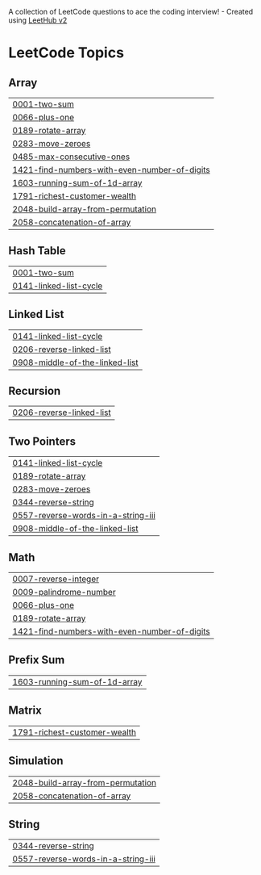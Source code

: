 A collection of LeetCode questions to ace the coding interview! - Created using [LeetHub v2](https://github.com/arunbhardwaj/LeetHub-2.0)
<!---LeetCode Topics Start-->
# LeetCode Topics
## Array
|  |
| ------- |
| [0001-two-sum](https://github.com/priyamm704/DSA-in-java/tree/master/0001-two-sum) |
| [0066-plus-one](https://github.com/priyamm704/DSA-in-java/tree/master/0066-plus-one) |
| [0189-rotate-array](https://github.com/priyamm704/DSA-in-java/tree/master/0189-rotate-array) |
| [0283-move-zeroes](https://github.com/priyamm704/DSA-in-java/tree/master/0283-move-zeroes) |
| [0485-max-consecutive-ones](https://github.com/priyamm704/DSA-in-java/tree/master/0485-max-consecutive-ones) |
| [1421-find-numbers-with-even-number-of-digits](https://github.com/priyamm704/DSA-in-java/tree/master/1421-find-numbers-with-even-number-of-digits) |
| [1603-running-sum-of-1d-array](https://github.com/priyamm704/DSA-in-java/tree/master/1603-running-sum-of-1d-array) |
| [1791-richest-customer-wealth](https://github.com/priyamm704/DSA-in-java/tree/master/1791-richest-customer-wealth) |
| [2048-build-array-from-permutation](https://github.com/priyamm704/DSA-in-java/tree/master/2048-build-array-from-permutation) |
| [2058-concatenation-of-array](https://github.com/priyamm704/DSA-in-java/tree/master/2058-concatenation-of-array) |
## Hash Table
|  |
| ------- |
| [0001-two-sum](https://github.com/priyamm704/DSA-in-java/tree/master/0001-two-sum) |
| [0141-linked-list-cycle](https://github.com/priyamm704/DSA-in-java/tree/master/0141-linked-list-cycle) |
## Linked List
|  |
| ------- |
| [0141-linked-list-cycle](https://github.com/priyamm704/DSA-in-java/tree/master/0141-linked-list-cycle) |
| [0206-reverse-linked-list](https://github.com/priyamm704/DSA-in-java/tree/master/0206-reverse-linked-list) |
| [0908-middle-of-the-linked-list](https://github.com/priyamm704/DSA-in-java/tree/master/0908-middle-of-the-linked-list) |
## Recursion
|  |
| ------- |
| [0206-reverse-linked-list](https://github.com/priyamm704/DSA-in-java/tree/master/0206-reverse-linked-list) |
## Two Pointers
|  |
| ------- |
| [0141-linked-list-cycle](https://github.com/priyamm704/DSA-in-java/tree/master/0141-linked-list-cycle) |
| [0189-rotate-array](https://github.com/priyamm704/DSA-in-java/tree/master/0189-rotate-array) |
| [0283-move-zeroes](https://github.com/priyamm704/DSA-in-java/tree/master/0283-move-zeroes) |
| [0344-reverse-string](https://github.com/priyamm704/DSA-in-java/tree/master/0344-reverse-string) |
| [0557-reverse-words-in-a-string-iii](https://github.com/priyamm704/DSA-in-java/tree/master/0557-reverse-words-in-a-string-iii) |
| [0908-middle-of-the-linked-list](https://github.com/priyamm704/DSA-in-java/tree/master/0908-middle-of-the-linked-list) |
## Math
|  |
| ------- |
| [0007-reverse-integer](https://github.com/priyamm704/DSA-in-java/tree/master/0007-reverse-integer) |
| [0009-palindrome-number](https://github.com/priyamm704/DSA-in-java/tree/master/0009-palindrome-number) |
| [0066-plus-one](https://github.com/priyamm704/DSA-in-java/tree/master/0066-plus-one) |
| [0189-rotate-array](https://github.com/priyamm704/DSA-in-java/tree/master/0189-rotate-array) |
| [1421-find-numbers-with-even-number-of-digits](https://github.com/priyamm704/DSA-in-java/tree/master/1421-find-numbers-with-even-number-of-digits) |
## Prefix Sum
|  |
| ------- |
| [1603-running-sum-of-1d-array](https://github.com/priyamm704/DSA-in-java/tree/master/1603-running-sum-of-1d-array) |
## Matrix
|  |
| ------- |
| [1791-richest-customer-wealth](https://github.com/priyamm704/DSA-in-java/tree/master/1791-richest-customer-wealth) |
## Simulation
|  |
| ------- |
| [2048-build-array-from-permutation](https://github.com/priyamm704/DSA-in-java/tree/master/2048-build-array-from-permutation) |
| [2058-concatenation-of-array](https://github.com/priyamm704/DSA-in-java/tree/master/2058-concatenation-of-array) |
## String
|  |
| ------- |
| [0344-reverse-string](https://github.com/priyamm704/DSA-in-java/tree/master/0344-reverse-string) |
| [0557-reverse-words-in-a-string-iii](https://github.com/priyamm704/DSA-in-java/tree/master/0557-reverse-words-in-a-string-iii) |
<!---LeetCode Topics End-->